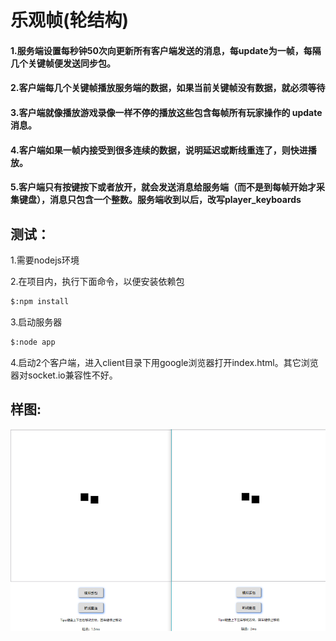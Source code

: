 # 乐观帧(轮结构)

  #### 1.服务端设置每秒钟50次向更新所有客户端发送的消息，每update为一帧，每隔几个关键帧便发送同步包。
  #### 2.客户端每几个关键帧播放服务端的数据，如果当前关键帧没有数据，就必须等待
  #### 3.客户端就像播放游戏录像一样不停的播放这些包含每帧所有玩家操作的 update消息。
  #### 4.客户端如果一帧内接受到很多连续的数据，说明延迟或断线重连了，则快进播放。
  #### 5.客户端只有按键按下或者放开，就会发送消息给服务端（而不是到每帧开始才采集键盘），消息只包含一个整数。服务端收到以后，改写player_keyboards
  
 
## 测试：
1.需要nodejs环境

2.在项目内，执行下面命令，以便安装依赖包
``` bash
$:npm install
```
3.启动服务器
``` bash
$:node app
```
4.启动2个客户端，进入client目录下用google浏览器打开index.html。其它浏览器对socket.io兼容性不好。

## 样图:
![image](https://github.com/koliy/GameOnlineSyncDemo/blob/master/TestUnLockStep/11.png)



